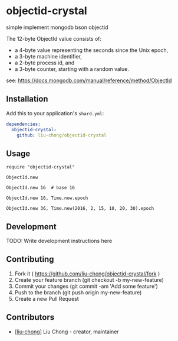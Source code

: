 # objectid-crystal

simple implement mongodb bson objectid

The 12-byte ObjectId value consists of:

* a 4-byte value representing the seconds since the Unix epoch,
* a 3-byte machine identifier,
* a 2-byte process id, and
* a 3-byte counter, starting with a random value.

see: https://docs.mongodb.com/manual/reference/method/ObjectId

## Installation

Add this to your application's `shard.yml`:

```yaml
dependencies:
  objectid-crystal:
    github: liu-chong/objectid-crystal
```

## Usage

```crystal
require "objectid-crystal"

ObjectId.new

ObjectId.new 16  # base 16

ObjectId.new 16, Time.now.epoch

ObjectId.new 36, Time.new(2016, 2, 15, 10, 20, 30).epoch
```

## Development

TODO: Write development instructions here

## Contributing

1. Fork it ( https://github.com/liu-chong/objectid-crystal/fork )
2. Create your feature branch (git checkout -b my-new-feature)
3. Commit your changes (git commit -am 'Add some feature')
4. Push to the branch (git push origin my-new-feature)
5. Create a new Pull Request

## Contributors

- [[liu-chong]](https://github.com/liu-chong) Liu Chong - creator, maintainer
